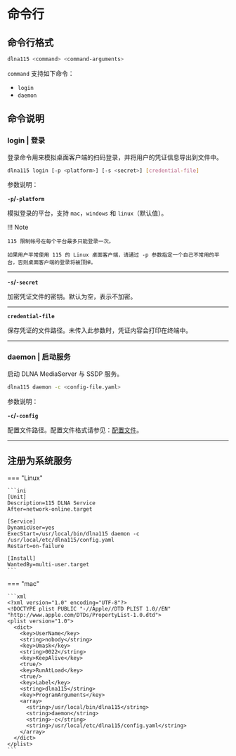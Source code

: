 # 命令行

## 命令行格式

```bash
dlna115 <command> <command-arguments>
```

`command` 支持如下命令：

* `login`
* `daemon`

## 命令说明

### login | 登录

登录命令用来模拟桌面客户端的扫码登录，并将用户的凭证信息导出到文件中。

```bash
dlna115 login [-p <platform>] [-s <secret>] [credential-file]
```

参数说明：

**`-p`/`-platform`**

模拟登录的平台，支持 `mac`，`windows` 和 `linux`（默认值）。

!!! Note

    115 限制帐号在每个平台最多只能登录一次。
    
    如果用户平常使用 115 的 Linux 桌面客户端，请通过 -p 参数指定一个自己不常用的平台，否则桌面客户端的登录将被顶掉。

---

**`-s`/`-secret`**

加密凭证文件的密钥。默认为空，表示不加密。

---

**`credential-file`**

保存凭证的文件路径。未传入此参数时，凭证内容会打印在终端中。

---

### daemon | 启动服务

启动 DLNA MediaServer 与 SSDP 服务。

```bash
dlna115 daemon -c <config-file.yaml>
```

参数说明：

**`-c`/`-config`**

配置文件路径。配置文件格式请参见：[配置文件](3-configuration.md)。

---

## 注册为系统服务

=== "Linux"

    ```ini
    [Unit]
    Description=115 DLNA Service
    After=network-online.target

    [Service]
    DynamicUser=yes
    ExecStart=/usr/local/bin/dlna115 daemon -c /usr/local/etc/dlna115/config.yaml
    Restart=on-failure

    [Install]
    WantedBy=multi-user.target
    ```

=== "mac"

    ```xml
    <?xml version="1.0" encoding="UTF-8"?>
    <!DOCTYPE plist PUBLIC "-//Apple//DTD PLIST 1.0//EN" "http://www.apple.com/DTDs/PropertyList-1.0.dtd">
    <plist version="1.0">
      <dict>
        <key>UserName</key>
        <string>nobody</string>
        <key>Umask</key>
        <string>0022</string>
        <key>KeepAlive</key>
        <true/>
        <key>RunAtLoad</key>
        <true/>
        <key>Label</key>
        <string>dlna115</string>
        <key>ProgramArguments</key>
        <array>
          <string>/usr/local/bin/dlna115</string>
          <string>daemon</string>
          <string>-c</string>
          <string>/usr/local/etc/dlna115/config.yaml</string>
        </array>
      </dict>
    </plist>
    ```